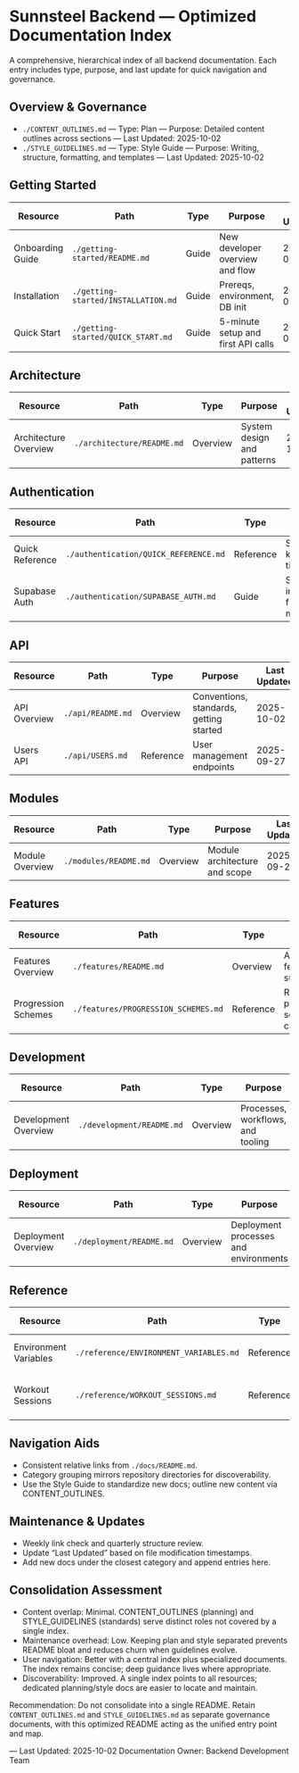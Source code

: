 # Sunnsteel Backend — Optimized Documentation Index

A comprehensive, hierarchical index of all backend documentation. Each entry includes type, purpose, and last update for quick navigation and governance.

## Overview & Governance
- `./CONTENT_OUTLINES.md` — Type: Plan — Purpose: Detailed content outlines across sections — Last Updated: 2025-10-02
- `./STYLE_GUIDELINES.md` — Type: Style Guide — Purpose: Writing, structure, formatting, and templates — Last Updated: 2025-10-02

## Getting Started
| Resource | Path | Type | Purpose | Last Updated |
|----------|------|------|---------|--------------|
| Onboarding Guide | `./getting-started/README.md` | Guide | New developer overview and flow | 2025-09-27 |
| Installation | `./getting-started/INSTALLATION.md` | Guide | Prereqs, environment, DB init | 2025-09-27 |
| Quick Start | `./getting-started/QUICK_START.md` | Guide | 5-minute setup and first API calls | 2025-09-27 |

## Architecture
| Resource | Path | Type | Purpose | Last Updated |
|----------|------|------|---------|--------------|
| Architecture Overview | `./architecture/README.md` | Overview | System design and patterns | 2025-10-02 |

## Authentication
| Resource | Path | Type | Purpose | Last Updated |
|----------|------|------|---------|--------------|
| Quick Reference | `./authentication/QUICK_REFERENCE.md` | Reference | Supabase/JWT key flows and tips | 2025-10-02 |
| Supabase Auth | `./authentication/SUPABASE_AUTH.md` | Guide | Supabase integration, flows, and migration | 2025-10-02 |

## API
| Resource | Path | Type | Purpose | Last Updated |
|----------|------|------|---------|--------------|
| API Overview | `./api/README.md` | Overview | Conventions, standards, getting started | 2025-10-02 |
| Users API | `./api/USERS.md` | Reference | User management endpoints | 2025-09-27 |

## Modules
| Resource | Path | Type | Purpose | Last Updated |
|----------|------|------|---------|--------------|
| Module Overview | `./modules/README.md` | Overview | Module architecture and scope | 2025-09-27 |

## Features
| Resource | Path | Type | Purpose | Last Updated |
|----------|------|------|---------|--------------|
| Features Overview | `./features/README.md` | Overview | Advanced features summary | 2025-09-27 |
| Progression Schemes | `./features/PROGRESSION_SCHEMES.md` | Reference | RtF progression scheme catalog | 2025-10-02 |

## Development
| Resource | Path | Type | Purpose | Last Updated |
|----------|------|------|---------|--------------|
| Development Overview | `./development/README.md` | Overview | Processes, workflows, and tooling | 2025-09-27 |

## Deployment
| Resource | Path | Type | Purpose | Last Updated |
|----------|------|------|---------|--------------|
| Deployment Overview | `./deployment/README.md` | Overview | Deployment processes and environments | 2025-09-27 |

## Reference
| Resource | Path | Type | Purpose | Last Updated |
|----------|------|------|---------|--------------|
| Environment Variables | `./reference/ENVIRONMENT_VARIABLES.md` | Reference | Complete environment setup guide | 2025-09-25 |
| Workout Sessions | `./reference/WORKOUT_SESSIONS.md` | Reference | Session lifecycle and invariants | 2025-09-25 |

## Navigation Aids
- Consistent relative links from `./docs/README.md`.
- Category grouping mirrors repository directories for discoverability.
- Use the Style Guide to standardize new docs; outline new content via CONTENT_OUTLINES.

## Maintenance & Updates
- Weekly link check and quarterly structure review.
- Update “Last Updated” based on file modification timestamps.
- Add new docs under the closest category and append entries here.

## Consolidation Assessment
- Content overlap: Minimal. CONTENT_OUTLINES (planning) and STYLE_GUIDELINES (standards) serve distinct roles not covered by a single index.
- Maintenance overhead: Low. Keeping plan and style separated prevents README bloat and reduces churn when guidelines evolve.
- User navigation: Better with a central index plus specialized documents. The index remains concise; deep guidance lives where appropriate.
- Discoverability: Improved. A single index points to all resources; dedicated planning/style docs are easier to locate and maintain.

Recommendation: Do not consolidate into a single README. Retain `CONTENT_OUTLINES.md` and `STYLE_GUIDELINES.md` as separate governance documents, with this optimized README acting as the unified entry point and map.

—
Last Updated: 2025-10-02
Documentation Owner: Backend Development Team
